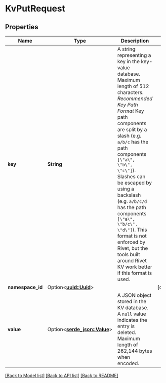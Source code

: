 # KvPutRequest

## Properties

Name | Type | Description | Notes
------------ | ------------- | ------------- | -------------
**key** | **String** | A string representing a key in the key-value database. Maximum length of 512 characters. _Recommended Key Path Format_ Key path components are split by a slash (e.g. `a/b/c` has the path components `[\"a\", \"b\", \"c\"]`). Slashes can be escaped by using a backslash (e.g. `a/b/c/d` has the path components `[\"a\", \"b/c\", \"d\"]`). This format is not enforced by Rivet, but the tools built around Rivet KV work better if this format is used. | 
**namespace_id** | Option<[**uuid::Uuid**](uuid::Uuid.md)> |  | [optional]
**value** | Option<[**serde_json::Value**](.md)> | A JSON object stored in the KV database. A `null` value indicates the entry is deleted. Maximum length of 262,144 bytes when encoded. | 

[[Back to Model list]](../README.md#documentation-for-models) [[Back to API list]](../README.md#documentation-for-api-endpoints) [[Back to README]](../README.md)



